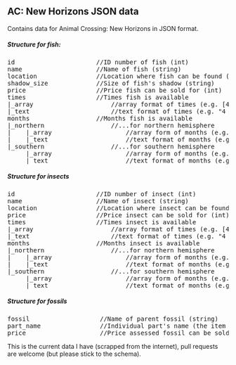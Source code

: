 <h2>AC: New Horizons JSON data</h2>
<p>Contains data for Animal Crossing: New Horizons in JSON format.</p>

<h5>Structure for fish:</h5>
<pre>
id                      //ID number of fish (int)
name                    //Name of fish (string)
location                //Location where fish can be found (string)
shadow_size             //Size of fish's shadow (string)
price                   //Price fish can be sold for (int)
times                   //Times fish is available
|_array                     //array format of times (e.g. [4, 5, 6, 7, 8])
|_text                      //text format of times (e.g. "4 a.m. - 9 a.m.")
months                  //Months fish is available
|_northern                  //...for northern hemisphere
|    |_array                    //array form of months (e.g. [1, 2, 3, 4])
|    |_text                     //text format of months (e.g. "January - April")
|_southern                  //...for southern hemisphere
     |_array                    //array form of months (e.g. [1, 2, 3, 4])
     |_text                     //text format of months (e.g. "January - April")
</pre>

<h5>Structure for insects</h5>
<pre>
id                      //ID number of insect (int)
name                    //Name of insect (string)
location                //Location where insect can be found (string)
price                   //Price insect can be sold for (int)
times                   //Times insect is available
|_array                     //array format of times (e.g. [4, 5, 6, 7, 8])
|_text                      //text format of times (e.g. "4 a.m. - 9 a.m.")
months                  //Months insect is available
|_northern                  //...for northern hemisphere
|    |_array                    //array form of months (e.g. [1, 2, 3, 4])
|    |_text                     //text format of months (e.g. "January - April")
|_southern                  //...for southern hemisphere
     |_array                    //array form of months (e.g. [1, 2, 3, 4])
     |_text                     //text format of months (e.g. "January - April")
</pre>

<h5>Structure for fossils</h5>
<pre>
fossil                   //Name of parent fossil (string)
part_name                //Individual part's name (the item assessed by Blathers) (string)
price                    //Price assessed fossil can be sold for (int)
</pre>

<p>This is the current data I have (scrapped from the internet), pull requests are welcome (but please stick to the schema).
